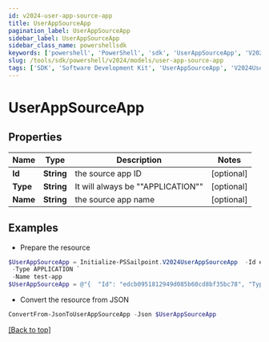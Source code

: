```yaml
---
id: v2024-user-app-source-app
title: UserAppSourceApp
pagination_label: UserAppSourceApp
sidebar_label: UserAppSourceApp
sidebar_class_name: powershellsdk
keywords: ['powershell', 'PowerShell', 'sdk', 'UserAppSourceApp', 'V2024UserAppSourceApp'] 
slug: /tools/sdk/powershell/v2024/models/user-app-source-app
tags: ['SDK', 'Software Development Kit', 'UserAppSourceApp', 'V2024UserAppSourceApp']
---
```



# UserAppSourceApp

## Properties

Name | Type | Description | Notes
------------ | ------------- | ------------- | -------------
**Id** | **String** | the source app ID | [optional] 
**Type** | **String** | It will always be ""APPLICATION"" | [optional] 
**Name** | **String** | the source app name | [optional] 

## Examples

- Prepare the resource
```powershell
$UserAppSourceApp = Initialize-PSSailpoint.V2024UserAppSourceApp  -Id edcb0951812949d085b60cd8bf35bc78 `
 -Type APPLICATION `
 -Name test-app
$UserAppSourceApp = @"{  "Id": "edcb0951812949d085b60cd8bf35bc78", "Type": "APPLICATION", "Name": "test-app" }"@
```

- Convert the resource from JSON
```powershell
ConvertFrom-JsonToUserAppSourceApp -Json $UserAppSourceApp
```


[[Back to top]](#) 

